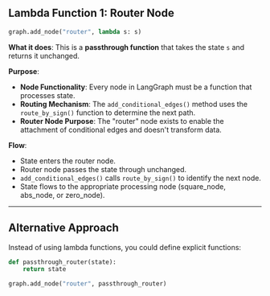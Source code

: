 ## Lambda Function 1: Router Node

```python
graph.add_node("router", lambda s: s)
```

**What it does**: This is a **passthrough function** that takes the state `s` and returns it unchanged.

**Purpose**:
* **Node Functionality**: Every node in LangGraph must be a function that processes state.
* **Routing Mechanism**: The `add_conditional_edges()` method uses the `route_by_sign()` function to determine the next path.
* **Router Node Purpose**: The "router" node exists to enable the attachment of conditional edges and doesn't transform data.

**Flow**:
* State enters the router node.
* Router node passes the state through unchanged.
* `add_conditional_edges()` calls `route_by_sign()` to identify the next node.
* State flows to the appropriate processing node (square_node, abs_node, or zero_node).

---
## Alternative Approach

Instead of using lambda functions, you could define explicit functions:

```python
def passthrough_router(state):
    return state

graph.add_node("router", passthrough_router)
```